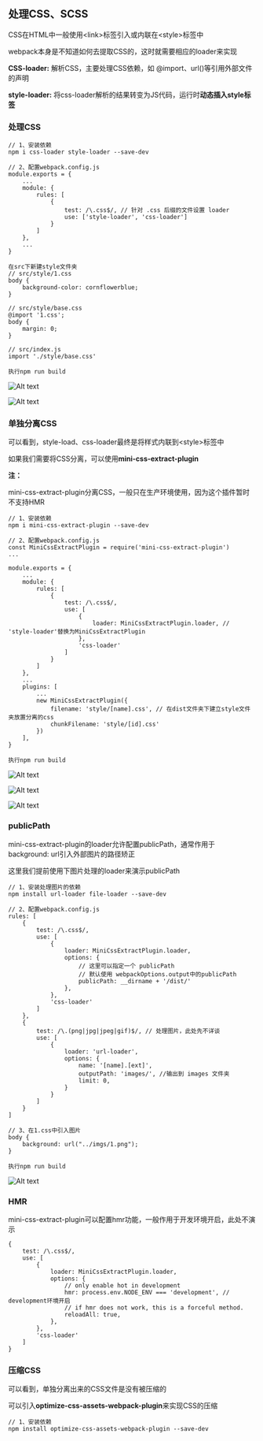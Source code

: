## 处理CSS、SCSS

CSS在HTML中一般使用\<link>标签引入或内联在\<style>标签中

webpack本身是不知道如何去提取CSS的，这时就需要相应的loader来实现

**CSS-loader:** 解析CSS，主要处理CSS依赖，如 @import、url()等引用外部文件的声明

**style-loader:** 将css-loader解析的结果转变为JS代码，运行时**动态插入style标签**

### 处理CSS

    // 1、安装依赖
    npm i css-loader style-loader --save-dev
    
    // 2、配置webpack.config.js
    module.exports = {
        ...
        module: {
            rules: [
                {
                    test: /\.css$/, // 针对 .css 后缀的文件设置 loader
                    use: ['style-loader', 'css-loader']
                }
            ]
        },
        ...
    }
    
    在src下新建style文件夹
    // src/style/1.css
    body {
        background-color: cornflowerblue;
    }
    
    // src/style/base.css
    @import '1.css';
    body {
        margin: 0;
    }
    
    // src/index.js
    import './style/base.css'
    
    执行npm run build
    
![Alt text](./imgs/05-01.png)

![Alt text](./imgs/05-02.png)

### 单独分离CSS

可以看到，style-load、css-loader最终是将样式内联到\<style>标签中

如果我们需要将CSS分离，可以使用**mini-css-extract-plugin**

**注：**

mini-css-extract-plugin分离CSS，一般只在生产环境使用，因为这个插件暂时不支持HMR

    // 1、安装依赖
    npm i mini-css-extract-plugin --save-dev
    
    // 2、配置webpack.config.js
    const MiniCssExtractPlugin = require('mini-css-extract-plugin')
    ...
    
    module.exports = {
        ...
        module: {
            rules: [
                {
                    test: /\.css$/,
                    use: [
                        {
                            loader: MiniCssExtractPlugin.loader, // 'style-loader'替换为MiniCssExtractPlugin
                        },
                        'css-loader'
                    ]
                }
            ]
        },
        ...
        plugins: [
            ...
            new MiniCssExtractPlugin({
                filename: 'style/[name].css', // 在dist文件夹下建立style文件夹放置分离的css
                chunkFilename: 'style/[id].css'
            })
        ],
    }
    
    执行npm run build
    
![Alt text](./imgs/05-03.png)

![Alt text](./imgs/05-04.png)

![Alt text](./imgs/05-05.png)

### publicPath

mini-css-extract-plugin的loader允许配置publicPath，通常作用于background: url引入外部图片的路径矫正

这里我们提前使用下图片处理的loader来演示publicPath

    // 1、安装处理图片的依赖
    npm install url-loader file-loader --save-dev
    
    // 2、配置webpack.config.js
    rules: [
        {
            test: /\.css$/,
            use: [
                {
                    loader: MiniCssExtractPlugin.loader,
                    options: {
                        // 这里可以指定一个 publicPath
                        // 默认使用 webpackOptions.output中的publicPath
                        publicPath: __dirname + '/dist/'
                    },
                },
                'css-loader'
            ]
        },
        {
            test: /\.(png|jpg|jpeg|gif)$/, // 处理图片，此处先不详谈
            use: [
                {
                    loader: 'url-loader',
                    options: {
                        name: '[name].[ext]',
                        outputPath: 'images/', //输出到 images 文件夹
                        limit: 0,
                    }
                }
            ]
        }
    ]
    
    // 3、在1.css中引入图片
    body {
        background: url("../imgs/1.png");
    }
    
    执行npm run build
    
![Alt text](./imgs/05-06.png)

### HMR

mini-css-extract-plugin可以配置hmr功能，一般作用于开发环境开启，此处不演示
    
    {
        test: /\.css$/,
        use: [
            {
                loader: MiniCssExtractPlugin.loader,
                options: {
                    // only enable hot in development
                    hmr: process.env.NODE_ENV === 'development', // development环境开启
                    // if hmr does not work, this is a forceful method.
                    reloadAll: true,
                },
            },
            'css-loader'
        ]
    }
    
### 压缩CSS

可以看到，单独分离出来的CSS文件是没有被压缩的

可以引入**optimize-css-assets-webpack-plugin**来实现CSS的压缩

    // 1、安装依赖
    npm install optimize-css-assets-webpack-plugin --save-dev


